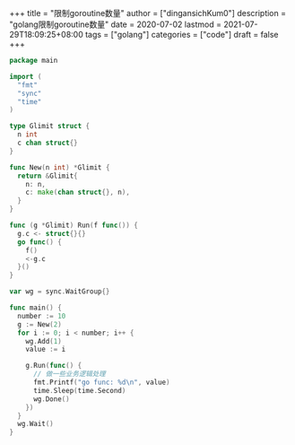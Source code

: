 +++
title = "限制goroutine数量"
author = ["dingansichKum0"]
description = "golang限制goroutine数量"
date = 2020-07-02
lastmod = 2021-07-29T18:09:25+08:00
tags = ["golang"]
categories = ["code"]
draft = false
+++

```go
package main

import (
  "fmt"
  "sync"
  "time"
)

type Glimit struct {
  n int
  c chan struct{}
}

func New(n int) *Glimit {
  return &Glimit{
    n: n,
    c: make(chan struct{}, n),
  }
}

func (g *Glimit) Run(f func()) {
  g.c <- struct{}{}
  go func() {
    f()
    <-g.c
  }()
}

var wg = sync.WaitGroup{}

func main() {
  number := 10
  g := New(2)
  for i := 0; i < number; i++ {
    wg.Add(1)
    value := i

    g.Run(func() {
      // 做一些业务逻辑处理
      fmt.Printf("go func: %d\n", value)
      time.Sleep(time.Second)
      wg.Done()
    })
  }
  wg.Wait()
}
```
